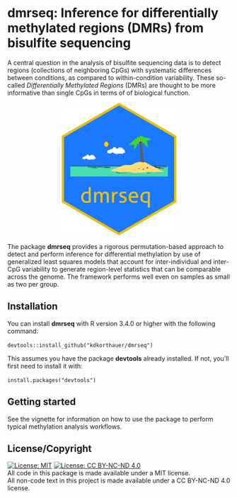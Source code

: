 # dmrseq: Inference for differentially methylated regions (DMRs) from bisulfite sequencing

A central question in the analysis of bisulfite sequencing data 
is to detect regions (collections of 
neighboring CpGs) with systematic differences between conditions, 
as compared to within-condition variability. These so-called *Differentially
Methylated Regions* (DMRs) are thought to be more informative than single CpGs 
in terms of of biological function. 

<p align="center">
  <img src="/inst/sticker/dmrseq.png" height="300"/>
</p>

The package **dmrseq** 
provides a rigorous permutation-based approach to
detect and perform inference for differential methylation by use of 
generalized least squares models that account for inter-individual and 
inter-CpG variability to generate region-level statistics that can be
comparable across the genome. The framework performs well even
on samples as small as two per group. 

## Installation

You can install **dmrseq** with R version 3.4.0 or higher
with the following command:

`devtools::install_github("kdkorthauer/dmrseq")`

This assumes you have the package **devtools** already installed. If not, 
you'll first need to install it with:

`install.packages("devtools")`

## Getting started

See the vignette for information on how to use the package to perform
typical methylation analysis workflows.


## License/Copyright
[![License: MIT](https://img.shields.io/badge/License-MIT-yellow.svg)](https://opensource.org/licenses/MIT) [![License: CC BY-NC-ND 4.0](https://img.shields.io/badge/License-CC%20BY--NC--ND%204.0-lightgrey.svg)](https://creativecommons.org/licenses/by-nc-nd/4.0/)  
All code in this package is made available under a MIT license.  
All non-code text in this project is made available under a CC BY-NC-ND 4.0 license.
